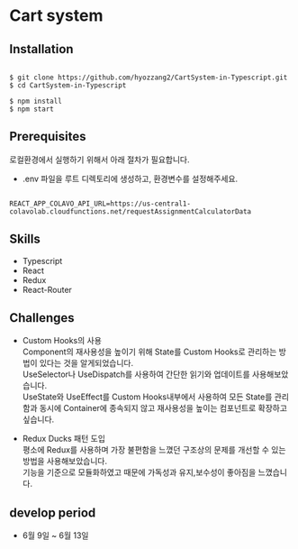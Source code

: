 # Cart system

## Installation

```

$ git clone https://github.com/hyozzang2/CartSystem-in-Typescript.git
$ cd CartSystem-in-Typescript

$ npm install
$ npm start

```

## Prerequisites
로컬환경에서 실행하기 위해서 아래 절차가 필요합니다.

- .env 파일을 루트 디렉토리에 생성하고, 환경변수를 설정해주세요.
```

REACT_APP_COLAVO_API_URL=https://us-central1-colavolab.cloudfunctions.net/requestAssignmentCalculatorData

```

<a name='skills'></a>
## Skills
- Typescript
- React
- Redux
- React-Router

<a name='challenges'></a>
## Challenges
- Custom Hooks의 사용<br/>
Component의 재사용성을 높이기 위해 State를 Custom Hooks로 관리하는 방법이 있다는 것을 알게되었습니다.<br/>
UseSelector나 UseDispatch를 사용하여 간단한 읽기와 업데이트를 사용해보았습니다.<br/>
UseState와 UseEffect를 Custom Hooks내부에서 사용하여 모든 State를 관리함과 동시에 Container에 종속되지 않고 재사용성을 높이는 컴포넌트로 확장하고 싶습니다.

- Redux Ducks 패턴 도입<br/>
평소에 Redux를 사용하며 가장 불편함을 느꼈던 구조상의 문제를 개선할 수 있는 방법을 사용해보았습니다.<br/>
기능을 기준으로 모듈화하였고 때문에 가독성과 유지,보수성이 좋아짐을 느꼈습니다.<br/>


<a name='features'></a>
## develop period
- 6월 9일 ~ 6월 13일
